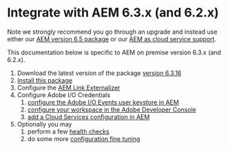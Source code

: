 # Integrate with AEM 6.3.x (and 6.2.x)

Note we strongly recommend you go through an upgrade and instead use either our [AEM version 6.5 package](aem_on_premise_install_6.5.md) or our [AEM as cloud service support](aem_skyline_install.md).

This documentation below is specific to AEM on premise version 6.3.x (and 6.2.x).

1. Download the latest version of the package [version 6.3.16](https://github.com/adobeio/adobeio-documentation/files/2649329/aem-event-proxy-6.3.16.zip) 
2. [Install this package](aem_on_premise_package_install.md)
3. Configure the [AEM Link Externalizer](aem_on_premise_link_externalizer.md)
4. Configure Adobe I/O Credentials
   1. [configure the Adobe I/O Events user keystore in AEM](aem_keystore_setup.md) 
   2. [configure your workspace in the Adobe Developer Console](aem_console_setup.md)
   3. [add a Cloud Services configuration in AEM](aem_cloud_service_config_6.3.md)
5. Optionally you may 
   1. perform a few [health checks](aem_healthcheck_6.4.md)  
   2. do some more [configuration fine tuning](aem_advanced_configurations.md) 
       

 